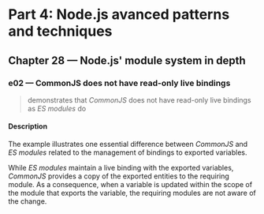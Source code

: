# Part 4: Node.js avanced patterns and techniques
## Chapter 28 &mdash; Node.js' module system in depth 
### e02 &mdash; CommonJS does not have read-only live bindings
> demonstrates that *CommonJS* does not have read-only live bindings as *ES modules* do

#### Description
The example illustrates one essential difference between *CommonJS* and *ES modules* related to the management of bindings to exported variables.

While *ES modules* maintain a live binding with the exported variables, *CommonJS* provides a copy of the exported entities to the requiring module. As a consequence, when a variable is updated within the scope of the module that exports the variable, the requiring modules are not aware of the change.
